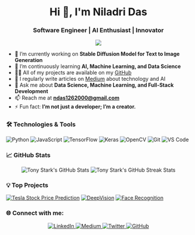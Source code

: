 <h1 align="center">Hi 👋, I'm Niladri Das</h1>
<h3 align="center">Software Engineer | AI Enthusiast | Innovator</h3>

<p align="center">
  <img src="https://readme-typing-svg.herokuapp.com?font=Roboto&size=25&color=F5F5F5&center=true&vCenter=true&width=450&lines=Turning+ideas+into+reality.;Building+with+passion+and+precision.">
</p>

- 🔭 I’m currently working on **Stable Diffusion Model for Text to Image Generation**
- 🌱 I’m continuously learning **AI, Machine Learning, and Data Science**
- 👨‍💻 All of my projects are available on my [GitHub](https://github.com/niladrridas)
- 📝 I regularly write articles on [Medium](https://medium.com/@niladrridas) about technology and AI
- 💬 Ask me about **Data Science, Machine Learning, and Full-Stack Development**
- 📫 Reach me at **ndas1262000@gmail.com**
- ⚡ Fun fact: **I’m not just a developer; I’m a creator.**

### 🛠️ Technologies & Tools

![Python](https://img.shields.io/badge/-Python-333333?style=flat&logo=python)
![JavaScript](https://img.shields.io/badge/-JavaScript-333333?style=flat&logo=javascript)
![TensorFlow](https://img.shields.io/badge/-TensorFlow-333333?style=flat&logo=tensorflow)
![Keras](https://img.shields.io/badge/-Keras-333333?style=flat&logo=keras)
![OpenCV](https://img.shields.io/badge/-OpenCV-333333?style=flat&logo=opencv)
![Git](https://img.shields.io/badge/-Git-333333?style=flat&logo=git)
![VS Code](https://img.shields.io/badge/-VS%20Code-333333?style=flat&logo=visual-studio-code)

### 📈 GitHub Stats

<p align="center">
  <img src="https://github-readme-stats.vercel.app/api?username=niladrridas&show_icons=true&theme=radical" alt="Tony Stark's GitHub Stats" />
  <img src="https://github-readme-streak-stats.herokuapp.com/?user=niladrridas&theme=radical" alt="Tony Stark's GitHub Streak Stats" />
</p>

### 💡 Top Projects

[![Tesla Stock Price Prediction](https://github-readme-stats.vercel.app/api/pin/?username=niladrridas&repo=deeplearning&theme=radical)](https://github.com/niladrridas/deeplearning)
[![DeepVision](https://github-readme-stats.vercel.app/api/pin/?username=niladrridas&repo=imageclassification&theme=radical)](https://github.com/niladrridas/imageclassification)
[![Face Recognition](https://github-readme-stats.vercel.app/api/pin/?username=niladrridas&repo=facerecognition&theme=radical)](https://github.com/niladrridas/facerecognition)

### 🌐 Connect with me:

<p align="center">
  <a href="https://linkedin.com/in/niladrridas" target="_blank">
    <img src="https://img.shields.io/badge/LinkedIn-blue?style=flat&logo=linkedin" alt="LinkedIn" />
  </a>
  <a href="https://medium.com/@niladrridas" target="_blank">
    <img src="https://img.shields.io/badge/Medium-black?style=flat&logo=medium" alt="Medium" />
  </a>
  <a href="https://twitter.com/niladrridas" target="_blank">
    <img src="https://img.shields.io/badge/Twitter-blue?style=flat&logo=twitter" alt="Twitter" />
  </a>
  <a href="https://github.com/niladrridas" target="_blank">
    <img src="https://img.shields.io/badge/GitHub-black?style=flat&logo=github" alt="GitHub" />
  </a>
</p>
